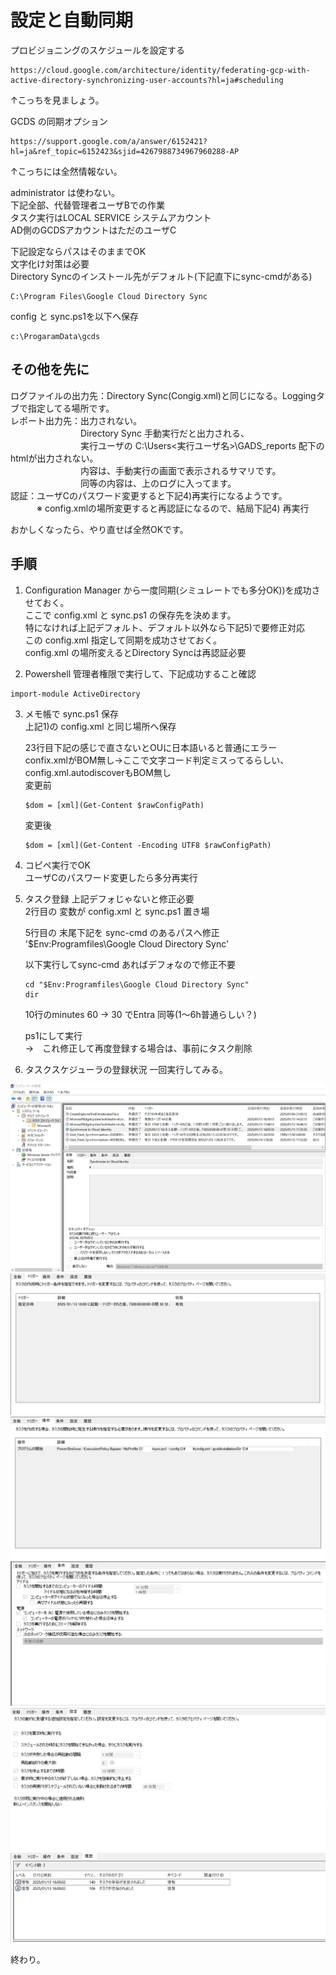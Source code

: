 # 設定と自動同期

プロビジョニングのスケジュールを設定する
```
https://cloud.google.com/architecture/identity/federating-gcp-with-active-directory-synchronizing-user-accounts?hl=ja#scheduling
```
↑こっちを見ましょう。

GCDS の同期オプション
```
https://support.google.com/a/answer/6152421?hl=ja&ref_topic=6152423&sjid=4267988734967960288-AP
```
↑こっちには全然情報ない。


administrator は使わない。<br>
下記全部、代替管理者ユーザBでの作業<br>
タスク実行はLOCAL SERVICE システムアカウント<br>
AD側のGCDSアカウントはただのユーザC<br>

下記設定ならパスはそのままでOK<br>
文字化け対策は必要<br>
Directory Syncのインストール先がデフォルト(下記直下にsync-cmdがある) <br>
```
C:\Program Files\Google Cloud Directory Sync
```
config と sync.ps1を以下へ保存
```
c:\ProgaramData\gcds
```

## その他を先に
ログファイルの出力先：Directory Sync(Congig.xml)と同じになる。Loggingタブで指定してる場所です。<br>
レポート出力先：出力されない。<br>
　　　　　　　　Directory Sync 手動実行だと出力される、<br>
　　　　　　　　実行ユーザの C:\Users\<実行ユーザ名>\GADS_reports 配下のhtmlが出力されない。<br>
　　　　　　　　内容は、手動実行の画面で表示されるサマリです。<br>
　　　　　　　　同等の内容は、上のログに入ってます。<br>
認証：ユーザCのパスワード変更すると下記4)再実行になるようです。<br>
　　　※ config.xmlの場所変更すると再認証になるので、結局下記4) 再実行

おかしくなったら、やり直せば全然OKです。

## 手順
1) Configuration Manager から一度同期(シミュレートでも多分OK))を成功させておく。<br>
   ここで config.xml と sync.ps1 の保存先を決めます。<br>
   特になければ上記デフォルト、デフォルト以外なら下記5)で要修正対応<br>
   この config.xml 指定して同期を成功させておく。<br>
   config.xml の場所変えるとDirectory Syncは再認証必要　<br>

2) Powershell 管理者権限で実行して、下記成功すること確認
```
import-module ActiveDirectory
```
3) メモ帳で sync.ps1 保存 <br>
   上記1)の config.xml と同じ場所へ保存

   23行目下記の感じで直さないとOUに日本語いると普通にエラー<br>
   confix.xmlがBOM無し→ここで文字コード判定ミスってるらしい、config.xml.autodiscoverもBOM無し<br>
   変更前
   ```
   $dom = [xml](Get-Content $rawConfigPath)
   ```
   変更後
   ```
   $dom = [xml](Get-Content -Encoding UTF8 $rawConfigPath)
   ```
4) コピペ実行でOK <br>
   ユーザCのパスワード変更したら多分再実行

5) タスク登録 上記デフォじゃないと修正必要 <br>
   2行目の 変数が config.xml と sync.ps1 置き場 <br>

   5行目の 末尾下記を sync-cmd のあるパスへ修正
   '$Env:Programfiles\Google Cloud Directory Sync'

   以下実行してsync-cmd あればデフォなので修正不要
   ```
   cd "$Env:Programfiles\Google Cloud Directory Sync"
   dir
   ```
   10行のminutes 60 → 30 でEntra 同等(1～6h普通らしい？)

   ps1にして実行<br>
   →　これ修正して再度登録する場合は、事前にタスク削除

6) タスクスケジューラの登録状況
   一回実行してみる。

![Task1](./Pic/Task1.png)
![Task2](./Pic/Task2.png)
![Task3](./Pic/Task3.png)
![Task4](./Pic/Task4.png)
![Task5](./Pic/Task5.png)
![Task6](./Pic/Task6.png)

終わり。

